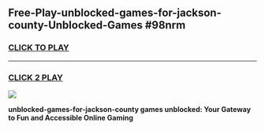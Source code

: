 
## Free-Play-unblocked-games-for-jackson-county-Unblocked-Games #98nrm
<h3>
<a href="https://news.freeplayer.one?title=unblocked-games-for-jackson-county&ref=8M">CLICK TO PLAY</a></h3>
<hr>

<h3>
<a href="https://news.freeplayer.one?title=unblocked-games-for-jackson-county&ref=8M">CLICK 2 PLAY</a>
  
</h3>

<a href="https://news.freeplayer.one?title=unblocked-games-for-jackson-county&ref=8M"><img src="https://clearcache.store/games.png"></a>


**unblocked-games-for-jackson-county games unblocked: Your Gateway to Fun and Accessible Online Gaming**
